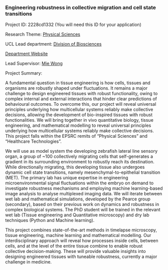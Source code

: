### Engineering robustness in collective migration and cell state transitions

Project ID: 2228cd1332
(You will need this ID for your application)

Research Theme: [Physical Sciences](../themes/physical-sciences.md)

UCL Lead department: [Division of Biosciences](../departments/division-of-biosciences.md)

[Department Website](https://www.ucl.ac.uk/biosciences)

Lead Supervisor: [Mie Wong](https://profiles.ucl.ac.uk/86877)

Project Summary:

A fundamental question in tissue engineering is how cells, tissues and organisms are robustly shaped under fluctuations. It remains a major challenge to design engineered tissues with robust functionality, owing to complex internal and external interactions that hinder clear predictions of behavioural outcomes. To overcome this, our project will reveal universal principles underlying how multicellular systems reliably make collective decisions, allowing the development of bio-inspired tissues with robust functionalities. We will bring together in vivo quantitative biology, tissue engineering, and mathematical modelling to reveal universal principles underlying how multicellular systems reliably make collective decisions. This project falls within the EPSRC remits of “Physical Sciences” and “Healthcare Technologies”.

We will use as model system the developing zebrafish lateral line sensory organ, a group of ~100 collectively migrating cells that self-generates a gradient in its surrounding environment to robustly reach its destination. While directionally migrating, this developing tissue also undergoes dynamic cell state transitions, namely mesenchymal-to-epithelial transition (MET). The primary lab has unique expertise in engineering microenvironmental signal fluctuations within the embryo on demand to investigate robustness mechanisms and employing machine learning-based image analysis to analyse multiplexed imaging data. We will iterate between wet lab and mathematical simulations, developed by the Pearce group (secondary), based on their previous work on dynamics and robustness in complex biological systems. The PhD student will be trained in the relevant wet lab (Tissue engineering and Quantitative microscopy) and dry lab techniques (Python and Machine learning).

This project combines state-of-the-art methods in timelapse microscopy, tissue engineering, machine learning and mathematical modelling.  Our interdisciplinary approach will reveal how processes inside cells, between cells, and at the level of the entire tissue combine to enable robust collective decision-making. These will provide valuable insights into designing engineered tissues with tuneable robustness, currently a major challenge in medicine.
